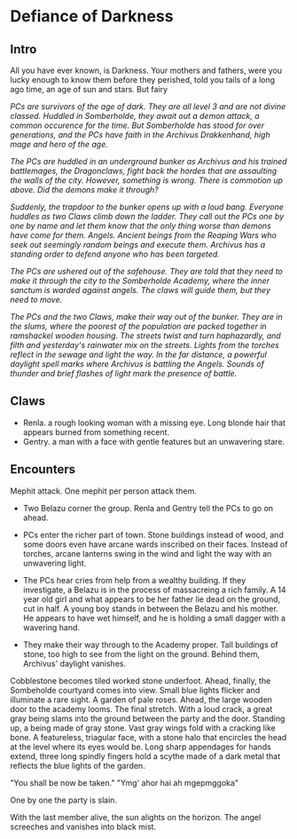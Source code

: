 # Defiance of Darkness

## Intro

All you have ever known, is Darkness. Your mothers and fathers, were you lucky enough to know them before they perished, told you tails of a long ago time, an age of sun and stars. But fairy 

_PCs are survivors of the age of dark. They are all level 3 and are not divine classed.
Huddled in Somberholde, they await out a demon attack, a common occurence for the time. But 
Somberholde has stood for over generations, and the PCs have faith in the Archivus Drakkenhand,
high mage and hero of the age._

_The PCs are huddled in an underground bunker as Archivus and his trained battlemages, the Dragonclaws,
fight back the hordes that are assaulting the walls of the city. However, something is wrong. There
is commotion up above. Did the demons make it through?_

_Suddenly, the trapdoor to the bunker opens up with a loud bang. Everyone huddles as two Claws 
climb down the ladder. They call out the PCs one by one by name and let them know that the only thing 
worse than demons have come for them. Angels. Ancient beings from the Reaping Wars who seek out 
seemingly random beings and execute them. Archivus has a standing order to defend anyone who has been targeted._

_The PCs are ushered out of the safehouse. They are told that they need to make it through the city to 
the Somberholde Academy, where the inner sanctum is warded against angels. The claws will guide them,
but they need to move._

_The PCs and the two Claws,  make their way out of the bunker. They are in the slums, where 
the poorest of the population are packed together in ramshackel wooden housing. The streets twist
and turn haphazardly, and filth and yesterday's rainwater mix on the streets. Lights from the torches 
reflect in the sewage and light the way. In the far distance, a powerful daylight spell marks where Archivus is battling the Angels. Sounds of thunder and brief flashes of light mark the presence of battle._

## Claws

- Renla. a rough looking woman with a missing eye. Long blonde hair that appears burned from something recent.
- Gentry. a man with a face with gentle features but an unwavering stare. 

## Encounters

Mephit attack. One mephit per person attack them.

- Two Belazu corner the group. Renla and Gentry tell the PCs to go on ahead.

- PCs enter the richer part of town. Stone buildings instead of wood, and some doors even have arcane wards inscribed on their faces. Instead of torches, arcane lanterns swing in the wind and light the way with an unwavering light.

- The PCs hear cries from help from a wealthy building. If they investigate, a Belazu is in the process of massacreing a rich family. A 14 year old girl and what appears to be her father lie dead on the ground, cut in half. A young boy stands in between the Belazu and his mother. He appears to have wet himself, and he is holding a small dagger with a wavering hand.

- They make their way through to the Academy proper. Tall buildings of stone, too high to see from the light on the ground. Behind them, Archivus' daylight vanishes.

Cobblestone becomes tiled worked stone underfoot. Ahead, finally, the Sombeholde courtyard comes into view. Small blue lights flicker and illuminate a rare sight. A garden of pale roses. Ahead, the large wooden door to the academy looms. The final stretch.  With a loud crack, a great gray being slams into the ground between the party and the door. Standing up, a being made of gray stone. Vast gray wings fold with a cracking like bone. A featureless, triagular face, with a stone halo that encircles the head at the level where its eyes would be. Long sharp appendages for hands extend, three long spindly fingers hold a scythe made of a dark metal that reflects the blue lights of the garden.

"You shall be now be taken."
"Ymg' ahor hai ah mgepmggoka"

One by one the party is slain. 

With the last member alive, the sun alights on the horizon. The angel screeches and vanishes into black mist.